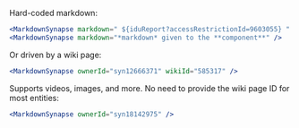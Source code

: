 Hard-coded markdown:

```jsx
<MarkdownSynapse markdown=" ${iduReport?accessRestrictionId=9603055} " />
<MarkdownSynapse markdown="*markdown* given to the **component**" />
```

Or driven by a wiki page:

```jsx
<MarkdownSynapse ownerId="syn12666371" wikiId="585317" />
```

Supports videos, images, and more. No need to provide the wiki page ID for most entities:

```jsx
<MarkdownSynapse ownerId="syn18142975" />
```
